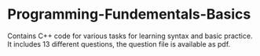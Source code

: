 # Programming-Fundementals-Basics
Contains C++ code for various tasks for learning syntax and basic practice. It includes 13 different questions, the question file is available as pdf.
